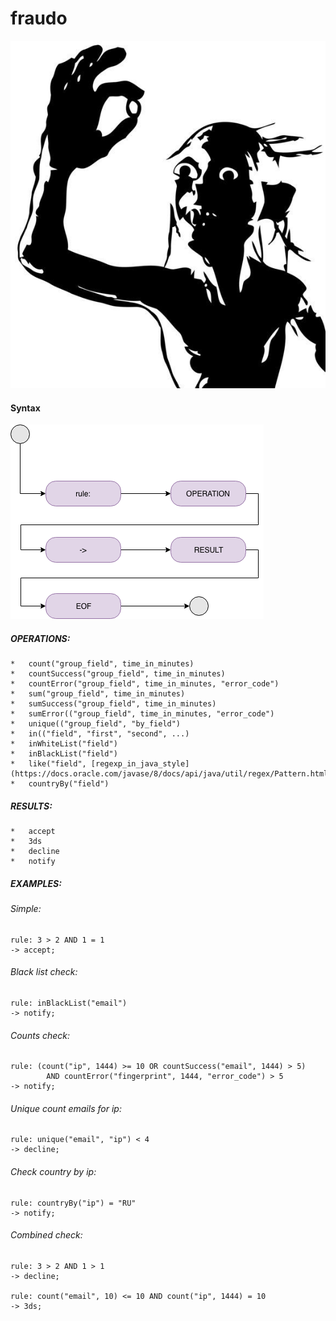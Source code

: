 # fraudo

![alt text](logo.jpg)

#### Syntax

![alt text](syntax.png)

##### OPERATIONS:
~~~~
*   count("group_field", time_in_minutes)
*   countSuccess("group_field", time_in_minutes)
*   countError("group_field", time_in_minutes, "error_code")
*   sum("group_field", time_in_minutes)
*   sumSuccess("group_field", time_in_minutes)
*   sumError(("group_field", time_in_minutes, "error_code")
*   unique(("group_field", "by_field")
*   in(("field", "first", "second", ...)
*   inWhiteList("field")
*   inBlackList("field")
*   like("field", [regexp_in_java_style](https://docs.oracle.com/javase/8/docs/api/java/util/regex/Pattern.html))
*   countryBy("field")
~~~~
##### RESULTS:
~~~~
*   accept 
*   3ds
*   decline
*   notify
~~~~
##### EXAMPLES:
###### Simple:
~~~~
rule: 3 > 2 AND 1 = 1
-> accept;
~~~~
###### Black list check:
~~~~
rule: inBlackList("email")
-> notify;
~~~~
###### Counts check:
~~~~
rule: (count("ip", 1444) >= 10 OR countSuccess("email", 1444) > 5)
        AND countError("fingerprint", 1444, "error_code") > 5
-> notify;
~~~~
###### Unique count emails for ip:
~~~~
rule: unique("email", "ip") < 4
-> decline;
~~~~
###### Check country by ip:
~~~~
rule: countryBy("ip") = "RU"
-> notify;
~~~~
###### Combined check:
~~~~
rule: 3 > 2 AND 1 > 1
-> decline;

rule: count("email", 10) <= 10 AND count("ip", 1444) = 10
-> 3ds;
~~~~
